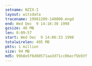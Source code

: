 ```yaml
---
setname: NZIX-I
layout: witsdata
tracename: 19981209-140000.mngd
end: Wed Dec  9 14:16:30 1998
gzsize: 46 MB
len: 0:09:57
start: Wed Dec  9 14:06:33 1998
totalwirelen: 495 MB
pkts: 1 million
size: 94 MB
md5: 99b8e5f6d80571aa3d71cc06ecf5b93f
---
```

